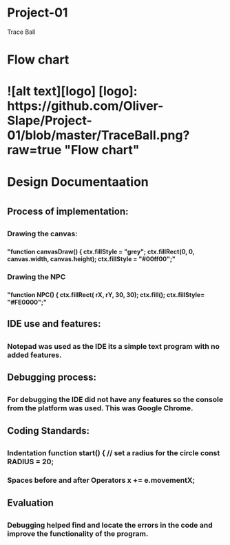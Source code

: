 # Project-01
Trace Ball

<h1> Flow chart <h1>
![alt text][logo] 
[logo]: https://github.com/Oliver-Slape/Project-01/blob/master/TraceBall.png?raw=true "Flow chart"


<h1> Design Documentaation <h1>
<h2> Process of implementation:<h2>

<h3> Drawing the canvas:<h3> <h4> "function canvasDraw() {
  			ctx.fillStyle = "grey";
  			ctx.fillRect(0, 0, canvas.width, canvas.height);
  			ctx.fillStyle = "#00ff00";"
<h4> 

<h3> Drawing the NPC <h3> <h4> "function NPC() {
					ctx.fillRect( rX, rY, 30, 30);
					ctx.fill();
					ctx.fillStyle= "#FE0000";"
<h4>

<h2> IDE use and features: <h2>

<h3> Notepad was used as the IDE its a simple text program with no added features. <h3>

<h2> Debugging process: <h2> 

<h3> For debugging the IDE did not have any features so the console from the platform was used. This was Google Chrome. <h3>

<h2> Coding Standards: <h2>

<h3> Indentation 
function start() {
			// set a radius for the circle
			const RADIUS = 20;
<h3> 

<h3> Spaces before and after Operators 
x += e.movementX;

<h3>

<h2> Evaluation <h2>

<h3> Debugging helped find and locate the errors in the code and improve the functionality of the program. <h3>
